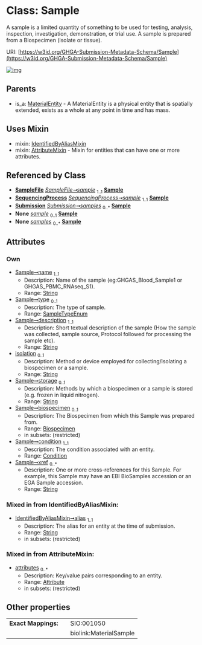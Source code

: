 
# Class: Sample


A sample is a limited quantity of something to be used for testing, analysis, inspection, investigation, demonstration, or trial use. A sample is prepared from a Biospecimen (isolate or tissue).

URI: [https://w3id.org/GHGA-Submission-Metadata-Schema/Sample](https://w3id.org/GHGA-Submission-Metadata-Schema/Sample)


[![img](https://yuml.me/diagram/nofunky;dir:TB/class/[Submission],[SequencingProcess],[SampleFile],[Condition]<condition%201..1-%20[Sample&#124;name:string;type:SampleTypeEnum%20%3F;description:string;isolation:string%20%3F;storage:string%20%3F;xref:string%20*;alias:string],[Biospecimen]<biospecimen%200..1-%20[Sample],[SampleFile]-%20sample%201..1>[Sample],[SequencingProcess]-%20sample%201..1>[Sample],[Submission]++-%20samples%200..*>[Sample],[SequencingProcess]-%20sample(i)%200..1>[Sample],[SampleFile]-%20sample(i)%200..1>[Sample],[Submission]-%20samples(i)%200..*>[Sample],[Sample]uses%20-.->[IdentifiedByAliasMixin],[Sample]uses%20-.->[AttributeMixin],[MaterialEntity]^-[Sample],[MaterialEntity],[IdentifiedByAliasMixin],[Condition],[Biospecimen],[AttributeMixin],[Attribute])](https://yuml.me/diagram/nofunky;dir:TB/class/[Submission],[SequencingProcess],[SampleFile],[Condition]<condition%201..1-%20[Sample&#124;name:string;type:SampleTypeEnum%20%3F;description:string;isolation:string%20%3F;storage:string%20%3F;xref:string%20*;alias:string],[Biospecimen]<biospecimen%200..1-%20[Sample],[SampleFile]-%20sample%201..1>[Sample],[SequencingProcess]-%20sample%201..1>[Sample],[Submission]++-%20samples%200..*>[Sample],[SequencingProcess]-%20sample(i)%200..1>[Sample],[SampleFile]-%20sample(i)%200..1>[Sample],[Submission]-%20samples(i)%200..*>[Sample],[Sample]uses%20-.->[IdentifiedByAliasMixin],[Sample]uses%20-.->[AttributeMixin],[MaterialEntity]^-[Sample],[MaterialEntity],[IdentifiedByAliasMixin],[Condition],[Biospecimen],[AttributeMixin],[Attribute])

## Parents

 *  is_a: [MaterialEntity](MaterialEntity.md) - A MaterialEntity is a physical entity that is spatially extended, exists as a whole at any point in time and has mass.

## Uses Mixin

 *  mixin: [IdentifiedByAliasMixin](IdentifiedByAliasMixin.md)
 *  mixin: [AttributeMixin](AttributeMixin.md) - Mixin for entities that can have one or more attributes.

## Referenced by Class

 *  **[SampleFile](SampleFile.md)** *[SampleFile➞sample](SampleFile_sample.md)*  <sub>1..1</sub>  **[Sample](Sample.md)**
 *  **[SequencingProcess](SequencingProcess.md)** *[SequencingProcess➞sample](SequencingProcess_sample.md)*  <sub>1..1</sub>  **[Sample](Sample.md)**
 *  **[Submission](Submission.md)** *[Submission➞samples](Submission_samples.md)*  <sub>0..\*</sub>  **[Sample](Sample.md)**
 *  **None** *[sample](sample.md)*  <sub>0..1</sub>  **[Sample](Sample.md)**
 *  **None** *[samples](samples.md)*  <sub>0..\*</sub>  **[Sample](Sample.md)**

## Attributes


### Own

 * [Sample➞name](Sample_name.md)  <sub>1..1</sub>
     * Description: Name of the sample (eg:GHGAS_Blood_Sample1 or GHGAS_PBMC_RNAseq_S1).
     * Range: [String](types/String.md)
 * [Sample➞type](Sample_type.md)  <sub>0..1</sub>
     * Description: The type of sample.
     * Range: [SampleTypeEnum](SampleTypeEnum.md)
 * [Sample➞description](Sample_description.md)  <sub>1..1</sub>
     * Description: Short textual description of the sample (How the sample was collected, sample source, Protocol followed for processing the sample etc).
     * Range: [String](types/String.md)
 * [isolation](isolation.md)  <sub>0..1</sub>
     * Description: Method or device employed for collecting/isolating a biospecimen or a sample.
     * Range: [String](types/String.md)
 * [Sample➞storage](Sample_storage.md)  <sub>0..1</sub>
     * Description: Methods by which a biospecimen or a sample is stored (e.g. frozen in liquid nitrogen).
     * Range: [String](types/String.md)
 * [Sample➞biospecimen](Sample_biospecimen.md)  <sub>0..1</sub>
     * Description: The Biospecimen from which this Sample was prepared from.
     * Range: [Biospecimen](Biospecimen.md)
     * in subsets: (restricted)
 * [Sample➞condition](Sample_condition.md)  <sub>1..1</sub>
     * Description: The condition associated with an entity.
     * Range: [Condition](Condition.md)
 * [Sample➞xref](Sample_xref.md)  <sub>0..\*</sub>
     * Description: One or more cross-references for this Sample. For example, this Sample may have an EBI BioSamples accession or an EGA Sample accession.
     * Range: [String](types/String.md)

### Mixed in from IdentifiedByAliasMixin:

 * [IdentifiedByAliasMixin➞alias](IdentifiedByAliasMixin_alias.md)  <sub>1..1</sub>
     * Description: The alias for an entity at the time of submission.
     * Range: [String](types/String.md)
     * in subsets: (restricted)

### Mixed in from AttributeMixin:

 * [attributes](attributes.md)  <sub>0..\*</sub>
     * Description: Key/value pairs corresponding to an entity.
     * Range: [Attribute](Attribute.md)
     * in subsets: (restricted)

## Other properties

|  |  |  |
| --- | --- | --- |
| **Exact Mappings:** | | SIO:001050 |
|  | | biolink:MaterialSample |

